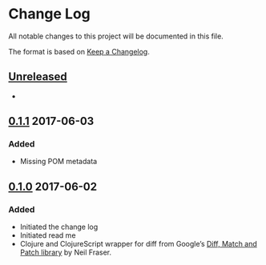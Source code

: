 # Change Log
All notable changes to this project will be documented in this file.

The format is based on [Keep a Changelog](http://keepachangelog.com/).

## [Unreleased]

- 


## [0.1.1] 2017-06-03
### Added

- Missing POM metadata

## [0.1.0] 2017-06-02

### Added
- Initiated the change log
- Initiated read me
- Clojure and ClojureScript wrapper for diff from Google’s
  [Diff, Match and Patch library][diff-match-patch] by Neil Fraser.

[diff-match-patch]: https://code.google.com/archive/p/google-diff-match-patch/

[Unreleased]: https://github.com/plumula/diff/compare/0.1.1...HEAD
[0.1.1]: https://github.com/plumula/diff/compare/0.1.0...0.1.1
[0.1.0]: https://github.com/plumula/diff/compare/init...0.1.0
